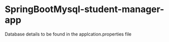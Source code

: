# SpringBootMysql-student-manager-app



Database details to be found in the applcation.properties file
